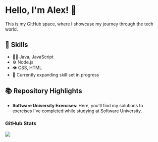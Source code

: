 # Hello, I'm Alex! 👋

This is my GitHub space, where I showcase my journey through the tech world.

## 🔧 Skills
- 👨‍💻 Java, JavaScript
- ⚙️ Node.js
- 👁️ CSS, HTML
- 🔨 Currently expanding skill set in progress

## 📚 Repository Highlights

- **Software University Exercises**: Here, you'll find my solutions to exercises I've completed while studying at Software University.

### GitHub Stats

<img align="center" src="https://github-readme-stats.vercel.app/api/top-langs/?username=aldpeev&layout=compact&hide_border=true" />

